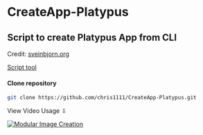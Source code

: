 # CreateApp-Platypus
## Script to create Platypus App from CLI
Credit: [sveinbjorn.org](https://sveinbjorn.org/files/manpages/platypus.man.html)

[Script tool](https://github.com/chris1111/CreateApp-Platypus/blob/main/CreateApp%20Platypus.tool)
#### Clone repository
```bash
git clone https://github.com/chris1111/CreateApp-Platypus.git
```

View Video Usage ⇩

[![Modular Image Creation](https://github.com/user-attachments/assets/68f65560-03ae-4dfe-908f-554e30e2906b)](https://youtu.be/bqx0ulespcg)
